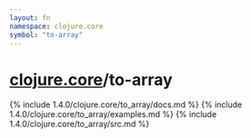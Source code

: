 ```yaml
---
layout: fn
namespace: clojure.core
symbol: "to-array"
---
```


# [clojure.core](../)/to-array

{% include 1.4.0/clojure.core/to_array/docs.md %}
{% include 1.4.0/clojure.core/to_array/examples.md %}
{% include 1.4.0/clojure.core/to_array/src.md %}

